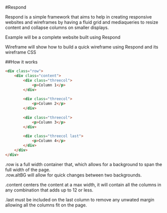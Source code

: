 #Respond

Respond is a simple framework that aims to help in creating responsive websites and wireframes by having a fluid grid and mediaqueries to resize content and collapse columns on smaller displays.

Example will be a complete website built using Respond

Wireframe will show how to build a quick wireframe using Respond and its wireframe CSS

##How it works
```html
<div class="row">
    <div class="content">
        <div class="threecol">
            <p>Column 1</p>
        </div>
        
        <div class="threecol">
            <p>Column 2</p>
        </div>
        
        <div class="threecol">
            <p>Column 3</p>
        </div>
        
        <div class="threecol last">
            <p>Column 4</p>
        </div>
    </div>
</div>
```

.row is a full width container that, which allows for a background to span the full width of the page.  
.row.altBG will allow for quick changes between two backgrounds.

.content centers the content at a max width, it will contain all the columns in any combination that adds up to 12 or less.

.last must be included on the last column to remove any unwated margin allowing all the columns fit on the page.